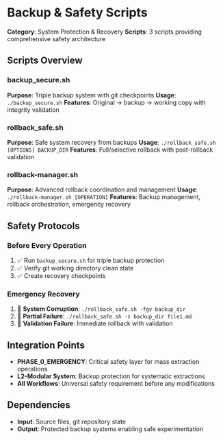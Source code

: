 # Backup & Safety Scripts

**Category**: System Protection & Recovery
**Scripts**: 3 scripts providing comprehensive safety architecture

## Scripts Overview

### **backup_secure.sh**
**Purpose**: Triple backup system with git checkpoints
**Usage**: `./backup_secure.sh`
**Features**: Original → backup → working copy with integrity validation

### **rollback_safe.sh**
**Purpose**: Safe system recovery from backups
**Usage**: `./rollback_safe.sh [OPTIONS] BACKUP_DIR`
**Features**: Full/selective rollback with post-rollback validation

### **rollback-manager.sh**
**Purpose**: Advanced rollback coordination and management
**Usage**: `./rollback-manager.sh [OPERATION]`
**Features**: Backup management, rollback orchestration, emergency recovery

## Safety Protocols

### **Before Every Operation**
1. ✅ Run `backup_secure.sh` for triple backup protection
2. ✅ Verify git working directory clean state
3. ✅ Create recovery checkpoints

### **Emergency Recovery**
1. 🚨 **System Corruption**: `./rollback_safe.sh -fgv backup_dir`
2. 🚨 **Partial Failure**: `./rollback_safe.sh -s backup_dir file1.md`
3. 🚨 **Validation Failure**: Immediate rollback with validation

## Integration Points

- **PHASE_0_EMERGENCY**: Critical safety layer for mass extraction operations
- **L2-Modular System**: Backup protection for systematic extractions
- **All Workflows**: Universal safety requirement before any modifications

## Dependencies

- **Input**: Source files, git repository state
- **Output**: Protected backup systems enabling safe experimentation
